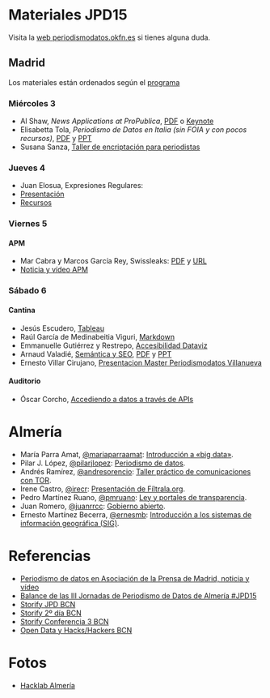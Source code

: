 # Materiales JPD15

Visita la [web periodismodatos.okfn.es](http://periodismodatos.okfn.es) si tienes alguna duda.

## Madrid
Los materiales están ordenados según el [programa](http://periodismodatos.okfn.es/programa-jpd15/#programa-madrid)

### Miércoles 3 ###

- Al Shaw, *News Applications at ProPublica*, [PDF](http://shaw.al.s3.amazonaws.com/jpd15/okfn.pdf) o [Keynote](shaw.al.s3.amazonaws.com/jpd15/okfn.key)
- Elisabetta Tola, *Periodismo de Datos en Italia (sin FOIA y con pocos recursos)*, [PDF](https://github.com/flowsta/jpd15/blob/master/presentacion_tola_jornadas.pdf) y [PPT](https://github.com/flowsta/jpd15/blob/master/presentacion_tola_jornadas.ppt)
- Susana Sanza, [Taller de encriptación para periodistas](https://prezi.com/yylppavq4olk/taller-de-encriptacion-para-periodistas-iii-jornadas-periodismo-de-datos/)

### Jueves 4 ###

- Juan Elosua, Expresiones Regulares:
 - [Presentación](http://www.juanelosua.com/presentations/2015/20150604-jpd2015-regexp/#/)
 - [Recursos](https://dl.dropboxusercontent.com/u/19188751/training_resources/2015/JPD2015/RegExp_MagiaNegra.zip)

### Viernes 5 ###

#### APM ####

- Mar Cabra y Marcos García Rey, Swissleaks: [PDF](https://github.com/flowsta/jpd15/blob/master/SwissLeaks%20APM%2020150605.pdf) y [URL](http://bit.ly/apmfalciani)
- [Noticia y vídeo APM](http://www.apmadrid.es/noticias/generales/periodismo-de-datos-una-herramienta-a-la-que-no-puede-renunciar-ningun-medio-no-una-opcion?Itemid=209)

### Sábado 6 ###

#### Cantina ####

- Jesús Escudero, [Tableau](https://github.com/flowsta/jpd15/blob/master/tableau-jesus-escudero-alcohol.xlsx)
- Raúl García de Medinabeitia Viguri, [Markdown](https://docs.google.com/file/d/0Bx3bD_tD578aT3FMZ2d4Qmpfb3VnTUl5cUtpS2RnNTIzUXVF/edit)
- Emmanuelle Gutiérrez y Restrepo, [Accesibilidad Dataviz](https://github.com/flowsta/jpd15/tree/master/accesibilidad-dataviz)
- Arnaud Valadié, [Semántica y SEO](http://www.crawlerzone.com/?q=node/27), [PDF](https://github.com/flowsta/jpd15/blob/master/semantica-seo.pdf) y [PPT](https://github.com/flowsta/jpd15/blob/master/semantica-seo.ppt)
- Ernesto Villar Cirujano, [Presentacion Master Periodismodatos Villanueva](https://github.com/flowsta/jpd15/blob/master/Presentacion%20master%20datos%20villanueva.pptx)

#### Auditorio ####

- Óscar Corcho, [Accediendo a datos a través de APIs](http://oscar-corcho.blogspot.com.es/)
# Almería

- María Parra Amat, [@mariaparraamat](https://twitter.com/mariaparraamat): [Introducción a «big data»](http://hacklabalmeria.net/recursos/2015-06-05-JPD15/Maria%20Parra%20Amat%20-%20Big%20Data.pdf).
- Pilar J. López, [@pilarjlopez](https://twitter.com/pilarjlopez): [Periodismo de datos](http://hacklabalmeria.net/recursos/2015-06-05-JPD15/Pilar%20L%C3%B3pez%20-%20Data%20Journalism.ppsx).
- Andrés Ramírez, [@andresorencio](https://twitter.com/pilarjlopez): [Taller práctico de comunicaciones con TOR](http://olea.org/~andy/reveal.js/presentaciones/20150605%20-%20Taller%20practico%20de%20comunicaciones%20seguras%20con%20TOR/).
- Irene Castro, [@irecr](https://twitter.com/irecr): [Presentación de Fíltrala.org](http://hacklabalmeria.net/recursos/2015-06-05-JPD15/Irene%20Castro%20-%20presentacion%20de%20Filtrala.org.pptx).
- Pedro Martínez Ruano, [@pmruano](https://twitter.com/pmruano): [Ley y portales de transparencia](http://hacklabalmeria.net/recursos/2015-06-05-JPD15/Pedro%20Martinez%20Ruano%20-%20Ley%20y%20portales%20de%20transparencia.pptx).
- Juan Romero, [@juanrrcc](https://twitter.com/juanrrcc): [Gobierno abierto](http://hacklabalmeria.net/recursos/2015-06-05-JPD15/Juan%20Romero-Datos%20y%20Gobierno%20Abierto.zip).
- Ernesto Martínez Becerra, [@ernesmb](https://twitter.com/ernesmb): [Introducción a los sistemas de información geográfica (SIG)](https://ernesmb.github.io/slides/jpd15/).

# Referencias #

- [Periodismo de datos en Asociación de la Prensa de Madrid, noticia y vídeo](http://www.apmadrid.es/noticias/generales/periodismo-de-datos-una-herramienta-a-la-que-no-puede-renunciar-ningun-medio-no-una-opcion?Itemid=209)
- [Balance de las III Jornadas de Periodismo de Datos de Almería #JPD15](https://almeriaaldato.wordpress.com/2015/06/11/balance-de-las-iii-jornadas-de-periodismo-de-datos-de-almeria-jpd15/)
- [Storify JPD BCN](https://storify.com/_NereaMartinez_/jornadas-de-periodismo-de-datos-2015)
- [Storify 2º día BCN](https://storify.com/_NereaMartinez_/segundo-dia-jpd15-barcelona)
- [Storify Conferencia 3 BCN](https://storify.com/schilt17/seguimos-con-la-jornada-de-periodismo-de-datos-en-)
- [Open Data y Hacks/Hackers BCN](https://storify.com/_NereaMartinez_/barcelona-jpd15-3)

# Fotos

- [Hacklab Almería](https://photos.google.com/share/AF1QipOlF6ADN9er4vWaZWfLRTBojp6MJCR9EUHJosmVfazsOgZD9Qoaj3dzbbdJ577W6Q?key=SktvZ0EtTTNWV3B2Vnh4VXFleFlGRkdVV05UZFln)
